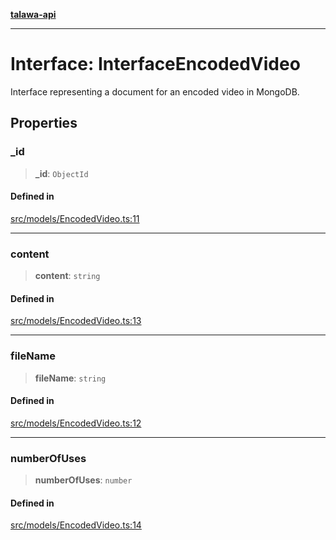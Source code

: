 [**talawa-api**](../../../README.md)

***

# Interface: InterfaceEncodedVideo

Interface representing a document for an encoded video in MongoDB.

## Properties

### \_id

> **\_id**: `ObjectId`

#### Defined in

[src/models/EncodedVideo.ts:11](https://github.com/Suyash878/talawa-api/blob/f376d03c37e9acd046e7cc983947432c95f74442/src/models/EncodedVideo.ts#L11)

***

### content

> **content**: `string`

#### Defined in

[src/models/EncodedVideo.ts:13](https://github.com/Suyash878/talawa-api/blob/f376d03c37e9acd046e7cc983947432c95f74442/src/models/EncodedVideo.ts#L13)

***

### fileName

> **fileName**: `string`

#### Defined in

[src/models/EncodedVideo.ts:12](https://github.com/Suyash878/talawa-api/blob/f376d03c37e9acd046e7cc983947432c95f74442/src/models/EncodedVideo.ts#L12)

***

### numberOfUses

> **numberOfUses**: `number`

#### Defined in

[src/models/EncodedVideo.ts:14](https://github.com/Suyash878/talawa-api/blob/f376d03c37e9acd046e7cc983947432c95f74442/src/models/EncodedVideo.ts#L14)
